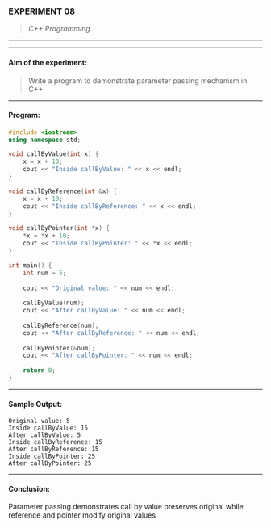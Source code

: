 ### **EXPERIMENT 08**
> *C++ Programming*

---
---

#### **Aim of the experiment:**
> Write a program to demonstrate parameter passing mechanism in C++

---

#### **Program:**
```cpp
#include <iostream>
using namespace std;

void callByValue(int x) {
    x = x + 10;
    cout << "Inside callByValue: " << x << endl;
}

void callByReference(int &x) {
    x = x + 10;
    cout << "Inside callByReference: " << x << endl;
}

void callByPointer(int *x) {
    *x = *x + 10;
    cout << "Inside callByPointer: " << *x << endl;
}

int main() {
    int num = 5;
    
    cout << "Original value: " << num << endl;
    
    callByValue(num);
    cout << "After callByValue: " << num << endl;
    
    callByReference(num);
    cout << "After callByReference: " << num << endl;
    
    callByPointer(&num);
    cout << "After callByPointer: " << num << endl;
    
    return 0;
}
```

---

#### **Sample Output:**
```
Original value: 5
Inside callByValue: 15
After callByValue: 5
Inside callByReference: 15
After callByReference: 15
Inside callByPointer: 25
After callByPointer: 25
```

---

#### **Conclusion:**
Parameter passing demonstrates call by value preserves original while reference and pointer modify original values